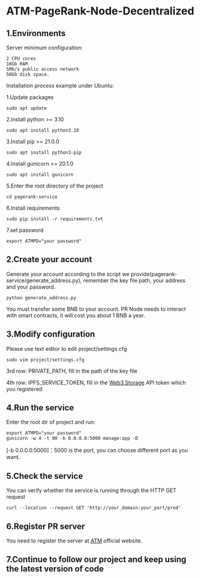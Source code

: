 # ATM-PageRank-Node-Decentralized

## 1.Environments

Server minimum configuration: 

    2 CPU cores
    16Gb RAM
    5Mb/s public access network
    50Gb disk space.

Installation process example under Ubuntu:

1.Update packages

    sudo apt update

2.Install python >= 3.10

    sudo apt install python3.10

3.Install pip >= 21.0.0

    sudo apt install python3-pip

4.Install gunicorn >= 20.1.0

    sudo apt install gunicorn

5.Enter the root directory of the project

    cd pagerank-service

6.Install requirements

    sudo pip install -r requirements.txt

7.set password

    export ATMPD="your password"

## 2.Create your account

Generate your account according to the script we provide(pagerank-service/generate_address.py), remember the key file path, your address and your password.

    python generate_address.py

You must transfer some BNB to your account. PR Node needs to interact with smart contracts, it will cost you about 1 BNB a year.

## 3.Modify configuration
Please use text editor to edit project/settings.cfg

    sudo vim project/settings.cfg

3rd row: PRIVATE_PATH, fill in the path of the key file

4th row: IPFS_SERVICE_TOKEN, fill in the [Web3.Storage](https://web3.storage/) API token which you registered. 

## 4.Run the service
Enter the root dir of project and run:

    export ATMPD="your password"
    gunicorn -w 4 -t 90 -b 0.0.0.0:5000 manage:app -D

[-b 0.0.0.0:5000]：5000 is the port, you can choose different port as you want.

## 5.Check the service
You can verify whether the service is running through the HTTP GET request

    curl --location --request GET 'http://your_domain:your_port/prod'

## 6.Register PR server 
You need to register the server at [ATM](https://www.atm.network/#/) official website.


## 7.Continue to follow our project and keep using the latest version of code